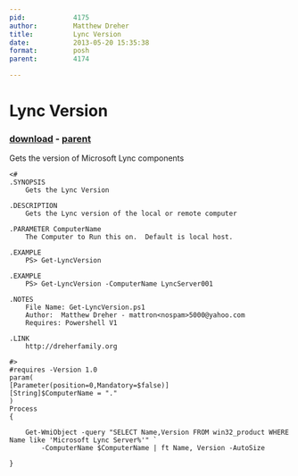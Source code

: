 ```yaml
---
pid:            4175
author:         Matthew Dreher
title:          Lync Version
date:           2013-05-20 15:35:38
format:         posh
parent:         4174

---
```


# Lync Version

### [download](//scripts/4175.ps1) - [parent](//scripts/4174.md)

Gets the version of Microsoft Lync components

```posh
<# 
.SYNOPSIS 
    Gets the Lync Version

.DESCRIPTION 
    Gets the Lync version of the local or remote computer

.PARAMETER ComputerName
    The Computer to Run this on.  Default is local host.

.EXAMPLE 
    PS> Get-LyncVersion

.EXAMPLE 
    PS> Get-LyncVersion -ComputerName LyncServer001

.NOTES 
    File Name: Get-LyncVersion.ps1
    Author:  Matthew Dreher - mattron<nospam>5000@yahoo.com
    Requires: Powershell V1

.LINK
    http://dreherfamily.org

#> 
#requires -Version 1.0 
param( 
[Parameter(position=0,Mandatory=$false)] 
[String]$ComputerName = "."
) 
Process 
{ 

    Get-WmiObject -query "SELECT Name,Version FROM win32_product WHERE Name like 'Microsoft Lync Server%'" `
        -ComputerName $ComputerName | ft Name, Version -AutoSize

}
```
